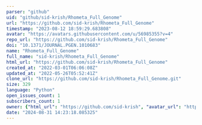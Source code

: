 ```yaml
---
parser: "github"
uid: "github/sid-krish/Rhometa_Full_Genome"
url: "https://github.com/sid-krish/Rhometa_Full_Genome"
timestamp: "2023-08-12 18:59:29.683808"
avatar: "https://avatars.githubusercontent.com/u/56985355?v=4"
repo_url: "https://github.com/sid-krish/Rhometa_Full_Genome"
doi: "10.1371/JOURNAL.PGEN.1010683"
name: "Rhometa_Full_Genome"
full_name: "sid-krish/Rhometa_Full_Genome"
html_url: "https://github.com/sid-krish/Rhometa_Full_Genome"
created_at: "2022-03-01T06:06:08Z"
updated_at: "2022-05-26T05:52:41Z"
clone_url: "https://github.com/sid-krish/Rhometa_Full_Genome.git"
size: 329
language: "Python"
open_issues_count: 1
subscribers_count: 1
owner: {"html_url": "https://github.com/sid-krish", "avatar_url": "https://avatars.githubusercontent.com/u/56985355?v=4", "login": "sid-krish", "type": "User"}
date: "2024-08-31 14:23:18.085325"
---
```

